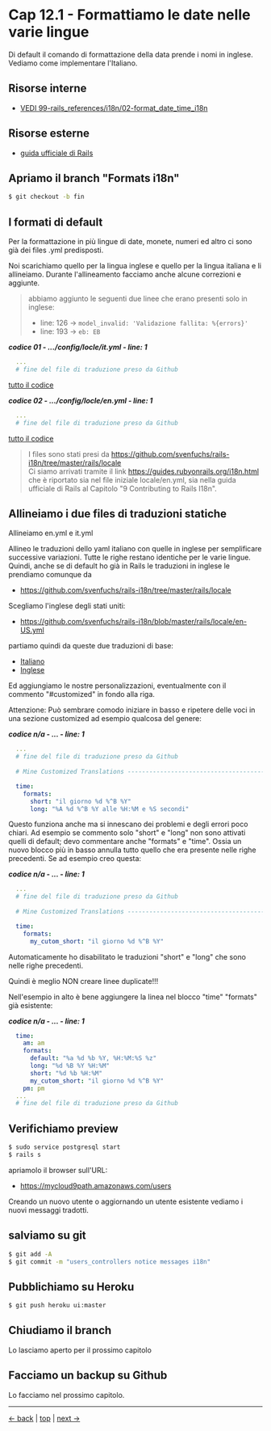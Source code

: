 # <a name="top"></a> Cap 12.1 - Formattiamo le date nelle varie lingue

Di default il comando di formattazione della data prende i nomi in inglese. Vediamo come implementare l'Italiano.


## Risorse interne

- [VEDI 99-rails_references/i18n/02-format_date_time_i18n]()



## Risorse esterne

- [guida ufficiale di Rails](https://guides.rubyonrails.org/i18n.html)



## Apriamo il branch "Formats i18n"

```bash
$ git checkout -b fin
```



## I formati di default

Per la formattazione in più lingue di date, monete, numeri ed altro ci sono già dei files .yml predisposti.

Noi scarichiamo quello per la lingua inglese e quello per la lingua italiana e li allineiamo.
Durante l'allineamento facciamo anche alcune correzioni e aggiunte.

> abbiamo aggiunto le seguenti due linee che erano presenti solo in inglese:
> - line: 126 -> `model_invalid: 'Validazione fallita: %{errors}'`
> - line: 193 -> `eb: EB`


***codice 01 - .../config/locle/it.yml - line: 1***

```yaml
  ...
  # fine del file di traduzione preso da Github
```

[tutto il codice](https://github.com/flaviobordonidev/leanpubabrandnewcms/blob/master/01-base/11-eg_posts/02_01-config-locales-it.yml)


***codice 02 - .../config/locle/en.yml - line: 1***

```yaml
  ...
  # fine del file di traduzione preso da Github
```

[tutto il codice](https://github.com/flaviobordonidev/leanpubabrandnewcms/blob/master/01-base/11-eg_posts/02_01-config-locales-it.yml)


> I files sono stati presi da https://github.com/svenfuchs/rails-i18n/tree/master/rails/locale <br/>
> Ci siamo arrivati tramite il link https://guides.rubyonrails.org/i18n.html che è riportato sia nel file iniziale locale/en.yml, sia nella guida ufficiale di Rails al Capitolo "9 Contributing to Rails I18n". 






## Allineiamo i due files di traduzioni statiche

Allineiamo en.yml e it.yml

Allineo le traduzioni dello yaml italiano con quelle in inglese per semplificare successive variazioni. Tutte le righe restano identiche per le varie lingue.
Quindi, anche se di default ho già in Rails le traduzioni in inglese le prendiamo comunque da

* https://github.com/svenfuchs/rails-i18n/tree/master/rails/locale

Scegliamo l'inglese degli stati uniti:

* https://github.com/svenfuchs/rails-i18n/blob/master/rails/locale/en-US.yml

partiamo quindi da queste due traduzioni di base:

- [Italiano](https://github.com/svenfuchs/rails-i18n/blob/master/rails/locale/it.yml)
- [Inglese](https://github.com/svenfuchs/rails-i18n/blob/master/rails/locale/en-US.yml)

Ed aggiungiamo le nostre personalizzazioni, eventualmente con il commento "#customized" in fondo alla riga.

Attenzione:
Può sembrare comodo iniziare in basso e ripetere delle voci in una sezione customized ad esempio qualcosa del genere:

***codice n/a - ... - line: 1***

```yaml
  ...
  # fine del file di traduzione preso da Github
  
  # Mine Customized Translations ----------------------------------------------

  time:
    formats:
      short: "il giorno %d %^B %Y"
      long: "%A %d %^B %Y alle %H:%M e %S secondi"
```

Questo funziona anche ma si innescano dei problemi e degli errori poco chiari. Ad esempio se commento solo "short" e "long" non sono attivati quelli di default; devo commentare anche "formats" e "time".
Ossia un nuovo blocco più in basso annulla tutto quello che era presente nelle righe precedenti.
Se ad esempio creo questa:

***codice n/a - ... - line: 1***

```yaml
  ...
  # fine del file di traduzione preso da Github
  
  # Mine Customized Translations ----------------------------------------------

  time:
    formats:
      my_cutom_short: "il giorno %d %^B %Y"
```

Automaticamente ho disabilitato le traduzioni "short" e "long" che sono nelle righe precedenti.

Quindi è meglio NON creare linee duplicate!!!

Nell'esempio in alto è bene aggiungere la linea nel blocco "time" "formats" già esistente:

***codice n/a - ... - line: 1***

```yaml
  time:
    am: am
    formats:
      default: "%a %d %b %Y, %H:%M:%S %z"
      long: "%d %B %Y %H:%M"
      short: "%d %b %H:%M"
      my_cutom_short: "il giorno %d %^B %Y"
    pm: pm
  ...
  # fine del file di traduzione preso da Github
```



## Verifichiamo preview

```bash
$ sudo service postgresql start
$ rails s
```

apriamolo il browser sull'URL:

* https://mycloud9path.amazonaws.com/users

Creando un nuovo utente o aggiornando un utente esistente vediamo i nuovi messaggi tradotti.



## salviamo su git

```bash
$ git add -A
$ git commit -m "users_controllers notice messages i18n"
```



## Pubblichiamo su Heroku

```bash
$ git push heroku ui:master
```



## Chiudiamo il branch

Lo lasciamo aperto per il prossimo capitolo



## Facciamo un backup su Github

Lo facciamo nel prossimo capitolo.



---

[<- back](https://github.com/flaviobordonidev/leanpubabrandnewcms/blob/master/01-base/09-manage_users/03-browser_tab_title_users-it.md)
 | [top](#top) |
[next ->](https://github.com/flaviobordonidev/leanpubabrandnewcms/blob/master/01-base/10-users_i18n/02-users_form_i18n-it.md)
